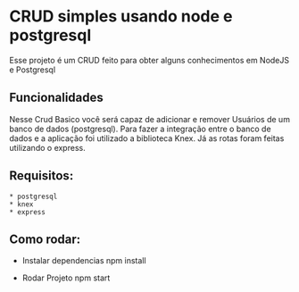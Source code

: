 # CRUD simples usando node e postgresql

Esse projeto é um CRUD feito para obter alguns conhecimentos em NodeJS e Postgresql

## Funcionalidades

Nesse Crud Basico você será capaz de adicionar e remover Usuários de um banco de dados (postgresql). Para fazer a integração entre o banco de dados e a aplicação foi
utilizado a biblioteca Knex. Já as rotas foram feitas utilizando o express.

## Requisitos:
    * postgresql
    * knex
    * express

## Como rodar:

   * Instalar dependencias
      npm install

   * Rodar Projeto
      npm start
